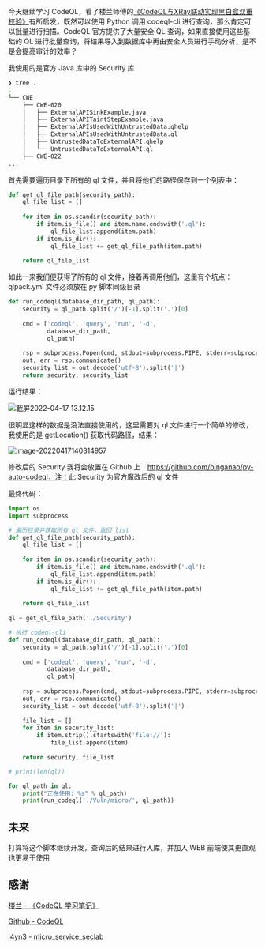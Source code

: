 今天继续学习 CodeQL，看了楼兰师傅的[《CodeQL与XRay联动实现黑白盒双重校验》](https://www.yuque.com/loulan-b47wt/rc30f7/bd1frn)有所启发，既然可以使用 Python 调用 codeql-cli 进行查询，那么肯定可以批量进行扫描。CodeQL 官方提供了大量安全 QL 查询，如果直接使用这些基础的 QL 进行批量查询，将结果导入到数据库中再由安全人员进行手动分析，是不是会提高审计的效率？

我使用的是官方 Java 库中的 Security 库

```bash
❯ tree .
.
└── CWE
    ├── CWE-020
    │   ├── ExternalAPISinkExample.java
    │   ├── ExternalAPITaintStepExample.java
    │   ├── ExternalAPIsUsedWithUntrustedData.qhelp
    │   ├── ExternalAPIsUsedWithUntrustedData.ql
    │   ├── UntrustedDataToExternalAPI.qhelp
    │   └── UntrustedDataToExternalAPI.ql
    ├── CWE-022
...
```

首先需要遍历目录下所有的 ql 文件，并且将他们的路径保存到一个列表中：

```python
def get_ql_file_path(security_path):
    ql_file_list = []
    
    for item in os.scandir(security_path):
        if item.is_file() and item.name.endswith('.ql'):
            ql_file_list.append(item.path)
        if item.is_dir():
            ql_file_list += get_ql_file_path(item.path)
            
    return ql_file_list
```

如此一来我们便获得了所有的 ql 文件，接着再调用他们，这里有个坑点：qlpack.yml 文件必须放在 py 脚本同级目录

```python
def run_codeql(database_dir_path, ql_path):
    security = ql_path.split('/')[-1].split('.')[0]
    
    cmd = ['codeql', 'query', 'run', '-d', 
           database_dir_path, 
           ql_path]
    
    rsp = subprocess.Popen(cmd, stdout=subprocess.PIPE, stderr=subprocess.PIPE)
    out, err = rsp.communicate()
    security_list = out.decode('utf-8').split('|')
    return security, security_list
```

运行结果：

![截屏2022-04-17 13.12.15](https://cdn.bingbingzi.cn/blog/20220417131232.png "运行结果")

很明显这样的数据是没法直接使用的，这里需要对 ql 文件进行一个简单的修改，我使用的是 getLocation() 获取代码路径，结果：

![image-20220417140314957](https://cdn.bingbingzi.cn/blog/20220417140315.png "整理后的结果")

修改后的 Security 我将会放置在 Github 上：https://github.com/binganao/py-auto-codeql，注：此 Security 为官方魔改后的 ql 文件

最终代码：

```python
import os
import subprocess

# 遍历目录并获取所有 ql 文件，返回 list
def get_ql_file_path(security_path):
    ql_file_list = []
    
    for item in os.scandir(security_path):
        if item.is_file() and item.name.endswith('.ql'):
            ql_file_list.append(item.path)
        if item.is_dir():
            ql_file_list += get_ql_file_path(item.path)
            
    return ql_file_list
            
ql = get_ql_file_path('./Security')

# 执行 codeql-cli
def run_codeql(database_dir_path, ql_path):
    security = ql_path.split('/')[-1].split('.')[0]
    
    cmd = ['codeql', 'query', 'run', '-d', 
           database_dir_path, 
           ql_path]
    
    rsp = subprocess.Popen(cmd, stdout=subprocess.PIPE, stderr=subprocess.PIPE)
    out, err = rsp.communicate()
    security_list = out.decode('utf-8').split('|')
    
    file_list = []
    for item in security_list:
        if item.strip().startswith('file://'):
            file_list.append(item)
            
    return security, file_list

# print(len(ql))

for ql_path in ql:
    print("正在使用: %s" % ql_path)
    print(run_codeql('./Vuln/micro/', ql_path))
```

## 未来

打算将这个脚本继续开发，查询后的结果进行入库，并加入 WEB 前端使其更直观也更易于使用

## 感谢

[楼兰 - 《CodeQL 学习笔记》](https://www.yuque.com/loulan-b47wt/rc30f7)

[Github - CodeQL](https://github.com/github/codeql)

[l4yn3 - micro_service_seclab](https://github.com/l4yn3/micro_service_seclab/)
